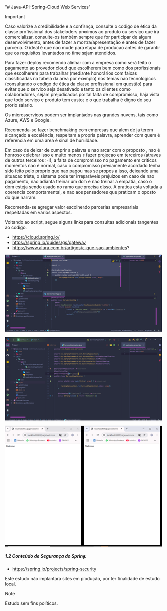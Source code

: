 "# Java-API-Spring-Cloud Web Services" 

> [!IMPORTANT]
>
> Caso valorize a credibilidade e a confiança, consulte o codigo de ética da classe profissional dos stakeloders proximos ao produto ou serviço que irá comercializar, consulte-os também sempre que for participar de algum desenvolvimento, antes de fazer a mostra/apresentação e antes de fazer parceria. O ideal é que nao mude para etapa de producao antes de garantir que os requisitos levantados no time sejam atendidos.
>
> Para fazer deploy recomendo alinhar com a empresa como será feito o pagamento ao provedor cloud que escolherem bem como dos profissionais que escolherem para trabalhar (mediante honorários com faixas classificadas na tabela da area por exemplo) nos temas nao tecnologicos (consultando o codigo de ética da classe profissional  em questão) para evitar que o servico seja desativado e tanto os clientes como colaboradores, sejam prejudicados por tal falta de compromisso, haja vista que todo serviço e produto tem custos e o que trabalha é digno do seu prorio salario.
> 
> Os microsservicos podem ser implantados nas grandes nuvens, tais como Azure, AWS e Google.
>
> Recomenda-se fazer benchmaking com empresas que alem de ja terem alcançado a excelência, respeitam a propria palavra, aprender com quem  é referencia em uma area é sinal de humildade. 
>
>Em caso de deixar de cumprir a palavra e nao arcar com o proposto , nao é honroso celebrar isso e muito menos é fazer projecao em terceiros (atraves de outros terceiros :-!), a falta de compromisso no pagamento em criticos momentos nao é normal, caso o compromisso previamente acordado tenha sido feito pelo proprio que nao pagou mas se propos a isso, deixando uma situacao triste, o sistema pode ter irreparáveis prejuizos em caso de nao pagamento, nao adianta treinar um dom e nao treinar a empatia, caso o dom esteja sendo usado no ramo que precisa disso. A pratica esta voltada a coerencia comportamental, e nao aos pensadores que praticam o oposto do que narram. 
> 
> Recomenda-se agregar valor escolhendo parcerias empresariais respeitadas em varios aspectos. 
  
Voltando ao script, segue alguns links para consultas adicionais tangentes ao codigo. 
- https://cloud.spring.io/
- https://spring.io/guides/gs/gateway
- https://www.alura.com.br/artigos/o-que-sao-ambientes?

![Texto alternativo](https://github.com/luizaandradeti/Java-API-Spring-Cloud/blob/main/img/1.png)

![Texto alternativo](https://github.com/luizaandradeti/Java-API-Spring-Cloud/blob/main/img/2.png)

![Texto alternativo](https://github.com/luizaandradeti/Java-API-Spring-Cloud/blob/main/img/3.png)

##### 1.2 Conteúdo de Segurança do Spring:

- https://spring.io/projects/spring-security

Este estudo não implantará sites em produção, por ter finalidade de estudo local. 

> [!NOTE]
>
> Estudo sem fins políticos. 
